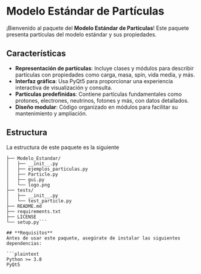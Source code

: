 # **Modelo Estándar de Partículas**

¡Bienvenido al paquete del **Modelo Estándar de Partículas**! Este paquete presenta partículas del modelo estándar y sus propiedades. 
## **Características**
- **Representación de partículas**: Incluye clases y módulos para describir partículas con propiedades como carga, masa, spin, vida media, y más.
- **Interfaz gráfica**: Usa PyQt5 para proporcionar una experiencia interactiva de visualización y consulta.
- **Partículas predefinidas**: Contiene partículas fundamentales como protones, electrones, neutrinos, fotones y más, con datos detallados.
- **Diseño modular**: Código organizado en módulos para facilitar su mantenimiento y ampliación.

## **Estructura** 
La estructura de este paquete es la siguiente
```Modelo_Estandar/
├── Modelo_Estandar/        
│   ├── __init__.py
│   ├── ejemplos_particulas.py
│   ├── Particle.py
│   ├── gui.py
│   └── logo.png
├── tests/
│   ├── __init__.py
│   └── test_particle.py
├── README.md
├── requirements.txt
├── LICENSE
└── setup.py```

## **Requisitos**
Antes de usar este paquete, asegúrate de instalar las siguientes dependencias:

```plaintext
Python >= 3.8
PyQt5
